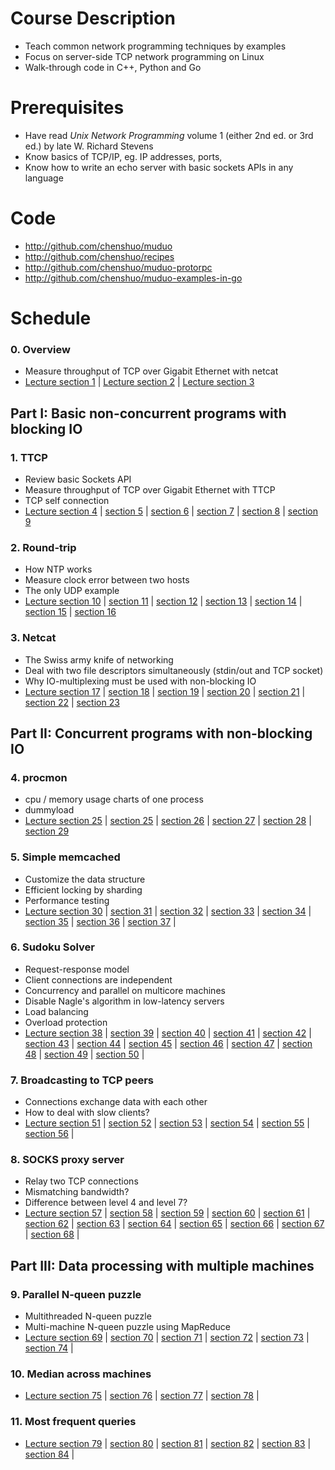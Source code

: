 # Course Description
* Teach common network programming techniques by examples
* Focus on server-side TCP network programming on Linux
* Walk-through code in C++, Python and Go

# Prerequisites
* Have read _Unix Network Programming_ volume 1 (either 2nd ed. or 3rd ed.) by late W.&nbsp;Richard Stevens
* Know basics of TCP/IP, eg. IP addresses, ports,
* Know how to write an echo server with basic sockets APIs in any language

# Code
* http://github.com/chenshuo/muduo
* http://github.com/chenshuo/recipes
* http://github.com/chenshuo/muduo-protorpc
* http://github.com/chenshuo/muduo-examples-in-go

# Schedule

### 0. Overview
* Measure throughput of TCP over Gigabit Ethernet with netcat
* <a href="http://boolan.com/course/section/1000001028">Lecture section 1</a> |
<a href="http://boolan.com/course/section/1000001029">Lecture section 2</a> |
<a href="http://boolan.com/course/section/1000001030">Lecture section 3</a>


## Part I: Basic non-concurrent programs with blocking IO

### 1. TTCP
* Review basic Sockets API
* Measure throughput of TCP over Gigabit Ethernet with TTCP
* TCP self connection
* <a href="http://boolan.com/course/section/1000001031">Lecture section 4</a> |
<a href="http://boolan.com/course/section/1000001053">section 5</a> |
<a href="http://boolan.com/course/section/1000001054">section 6</a> |
<a href="http://boolan.com/course/section/1000001062">section 7</a> |
<a href="http://boolan.com/course/section/1000001063">section 8</a> |
<a href="http://boolan.com/course/section/1000001066">section 9</a>

### 2. Round-trip
* How NTP works
* Measure clock error between two hosts
* The only UDP example
* <a href="http://boolan.com/course/section/1000001071">Lecture section 10</a> |
<a href="http://boolan.com/course/section/1000001102">section 11</a> |
<a href="http://boolan.com/course/section/1000001103">section 12</a> |
<a href="http://boolan.com/course/section/1000001104">section 13</a> |
<a href="http://boolan.com/course/section/1000001105">section 14</a> |
<a href="http://boolan.com/course/section/1000001106">section 15</a> |
<a href="http://boolan.com/course/section/1000001107">section 16</a>

### 3. Netcat
* The Swiss army knife of networking
* Deal with two file descriptors simultaneously (stdin/out and TCP socket)
* Why IO-multiplexing must be used with non-blocking IO
* <a href="http://boolan.com/course/section/1000001118">Lecture section 17</a> |
<a href="http://boolan.com/course/section/1000001119">section 18</a> |
<a href="http://boolan.com/course/section/1000001120">section 19</a> |
<a href="http://boolan.com/course/section/1000001121">section 20</a> |
<a href="http://boolan.com/course/section/1000001122">section 21</a> |
<a href="http://boolan.com/course/section/1000001123">section 22</a> |
<a href="http://boolan.com/course/section/1000001124">section 23</a>

## Part II: Concurrent programs with non-blocking IO

### 4. procmon
* cpu / memory usage charts of one process
* dummyload
* <a href="http://boolan.com/course/section/1000001146">Lecture section 25</a> |
<a href="http://boolan.com/course/section/1000001147">section 25</a> |
<a href="http://boolan.com/course/section/1000001148">section 26</a> |
<a href="http://boolan.com/course/section/1000001149">section 27</a> |
<a href="http://boolan.com/course/section/1000001150">section 28</a> |
<a href="http://boolan.com/course/section/1000001151">section 29</a>

### 5. Simple memcached
* Customize the data structure
* Efficient locking by sharding
* Performance testing
* [Lecture section 30](http://boolan.com/course/section/1000000198) |
  [section 31](http://boolan.com/course/section/1000000199) |
  [section 32](http://boolan.com/course/section/1000000200) |
  [section 33](http://boolan.com/course/section/1000000201) |
  [section 34](http://boolan.com/course/section/1000002191) |
  [section 35](http://boolan.com/course/section/1000000203) |
  [section 36](http://boolan.com/course/section/1000000204) |
  [section 37](http://boolan.com/course/section/1000000205) |

### 6. Sudoku Solver
* Request-response model
* Client connections are independent
* Concurrency and parallel on multicore machines
* Disable Nagle's algorithm in low-latency servers
* Load balancing
* Overload protection
* [Lecture section 38](http://boolan.com/course/section/1000000313) |
  [section 39](http://boolan.com/course/section/1000000317) |
  [section 40](http://boolan.com/course/section/1000000315) |
  [section 41](http://boolan.com/course/section/1000000316) |
  [section 42](http://boolan.com/course/section/1000000318) |
  [section 43](http://boolan.com/course/section/1000000319) |
  [section 44](http://boolan.com/course/section/1000000320) |
  [section 45](http://boolan.com/course/section/1000000321) |
  [section 46](http://boolan.com/course/section/1000000348) |
  [section 47](http://boolan.com/course/section/1000000349) |
  [section 48](http://boolan.com/course/section/1000000350) |
  [section 49](http://boolan.com/course/section/1000000360) |
  [section 50](http://boolan.com/course/section/1000000361) |

### 7. Broadcasting to TCP peers
* Connections exchange data with each other
* How to deal with slow clients?
* [Lecture section 51](http://boolan.com/course/section/1000000435) |
  [section 52](http://boolan.com/course/section/1000000434) |
  [section 53](http://boolan.com/course/section/1000000436) |
  [section 54](http://boolan.com/course/section/1000000437) |
  [section 55](http://boolan.com/course/section/1000000438) |
  [section 56](http://boolan.com/course/section/1000000439) |

### 8. SOCKS proxy server
* Relay two TCP connections
* Mismatching bandwidth?
* Difference between level 4 and level 7?
* [Lecture section 57](http://boolan.com/course/section/1000002156) |
  [section 58](http://boolan.com/course/section/1000002157) |
  [section 59](http://boolan.com/course/section/1000002158) |
  [section 60](http://boolan.com/course/section/1000002159) |
  [section 61](http://boolan.com/course/section/1000002160) |
  [section 62](http://boolan.com/course/section/1000002161) |
  [section 63](http://boolan.com/course/section/1000002162) |
  [section 64](http://boolan.com/course/section/1000002163) |
  [section 65](http://boolan.com/course/section/1000002164) |
  [section 66](http://boolan.com/course/section/1000002165) |
  [section 67](http://boolan.com/course/section/1000002166) |
  [section 68](http://boolan.com/course/section/1000002167) |


## Part III: Data processing with multiple machines
### 9. Parallel N-queen puzzle
* Multithreaded N-queen puzzle
* Multi-machine N-queen puzzle using MapReduce
* [Lecture section 69](http://boolan.com/course/section/1000002168) |
  [section 70](http://boolan.com/course/section/1000002169) |
  [section 71](http://boolan.com/course/section/1000002170) |
  [section 72](http://boolan.com/course/section/1000002171) |
  [section 73](http://boolan.com/course/section/1000002172) |
  [section 74](http://boolan.com/course/section/1000002173) |

### 10. Median across machines
* [Lecture section 75](http://boolan.com/course/section/1000002174) |
  [section 76](http://boolan.com/course/section/1000002175) |
  [section 77](http://boolan.com/course/section/1000002176) |
  [section 78](http://boolan.com/course/section/1000002178) |

### 11. Most frequent queries
* [Lecture section 79](http://boolan.com/course/section/1000002183) |
  [section 80](http://boolan.com/course/section/1000002184) |
  [section 81](http://boolan.com/course/section/1000002185) |
  [section 82](http://boolan.com/course/section/1000002186) |
  [section 83](http://boolan.com/course/section/1000002187) |
  [section 84](http://boolan.com/course/section/1000002188) |
